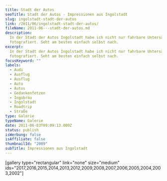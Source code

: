 ```yaml
---
title: Stadt der Autos
seoTitle: Stadt der Autos - Impressionen aus Ingolstadt
slug: ingolstadt-stadt-der-autos
link: /2011/06/ingolstadt-stadt-der-autos/
fileName: 2011-06---stadt-der-autos.md
description:
  In der Stadt der Autos Ingolstadt habe ich nicht nur fahrbare Untersätze
  fotografiert. Seht am besten einfach selbst nach.
excerpt:
  In der Stadt der Autos Ingolstadt habe ich nicht nur fahrbare Untersätze
  fotografiert. Seht am besten einfach selbst nach.
focusKeyword: ""
labels:
  - Audi
  - Ausflug
  - Ausflug
  - Auto
  - Autos
  - Gedankenfetzen
  - Ingobräu
  - Ingolstadt
  - Roadtrip
  - Straße
type: Galerie
typeName: Galerie
date: 2011-06-03T09:09:13.000Z
status: publish
isWerbung: false
isAffiliate: false
thumbnailId: "2009"
subTitle: Impressionen aus Ingolstadt
---
```


[gallery type="rectangular" link="none" size="medium"
ids="2017,2016,2015,2014,2013,2012,2009,2008,2007,2006,2005,2004,2003,2002"]
